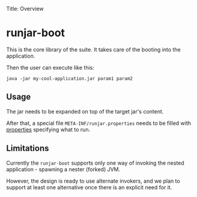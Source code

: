 Title: Overview


# runjar-boot

This is the core library of the suite. It takes care of the booting into the application.

Then the user can execute like this:

```
java -jar my-cool-application.jar param1 param2
```

## Usage

The jar needs to be expanded on top of the target jar's content.

After that, a special file `META-INF/runjar.properties` needs to be filled with [properties](properties.html) specifying what to run.


## Limitations

Currently the `runjar-boot` supports only one way of invoking the nested application - spawning a nester (forked) JVM.

However, the design is ready to use alternate invokers, and we plan to support at least one alternative once there is an explicit need for it.

